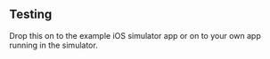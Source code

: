 ## Testing

Drop this on to the example iOS simulator app or on to your own app running in the simulator.

